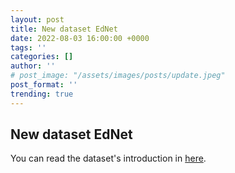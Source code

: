 ```yaml
---
layout: post
title: New dataset EdNet
date: 2022-08-03 16:00:00 +0000
tags: ''
categories: []
author: ''
# post_image: "/assets/images/posts/update.jpeg"
post_format: ''
trending: true
---
```

## New dataset EdNet

You can read the dataset's introduction in [here](https://pykt-toolkit.readthedocs.io/en/latest/datasets.html#ednet).